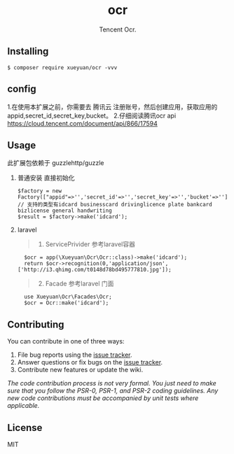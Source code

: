 <h1 align="center"> ocr </h1>

<p align="center"> Tencent Ocr.</p>


## Installing

```shell
$ composer require xueyuan/ocr -vvv
```
## config
 1.在使用本扩展之前，你需要去 腾讯云 注册账号，然后创建应用，获取应用的 appid,secret_id,secret_key,bucket。
 2.仔细阅读腾讯ocr api https://cloud.tencent.com/document/api/866/17594 
 
## Usage

此扩展包依赖于 guzzlehttp/guzzle 
1. 普通安装
    直接初始化
    
    ```
    $factory = new Factory(["appid"=>'','secret_id'=>'','secret_key'=>'','bucket'=>'']);
    // 支持的类型有idcard businesscard drivinglicence plate bankcard bizlicense general handwriting
    $result = $factory->make('idcard'); 
    ```
    
2. laravel

      > 1. ServicePrivider 参考laravel容器
      
      ```
        $ocr = app(\Xueyuan\Ocr\Ocr::class)->make('idcard');
        return $ocr->recognition(0,'application/json',['http://i3.qhimg.com/t0148d78bd495777810.jpg']);
      ```
    
      > 2. Facade  参考laravel 门面
      ```
        use Xueyuan\Ocr\Facades\Ocr;
        $ocr = Ocr::make('idcard');
      ```

    
## Contributing

You can contribute in one of three ways:

1. File bug reports using the [issue tracker](https://github.com/xueyuan/ocr/issues).
2. Answer questions or fix bugs on the [issue tracker](https://github.com/xueyuan/ocr/issues).
3. Contribute new features or update the wiki.

_The code contribution process is not very formal. You just need to make sure that you follow the PSR-0, PSR-1, and PSR-2 coding guidelines. Any new code contributions must be accompanied by unit tests where applicable._

## License

MIT
